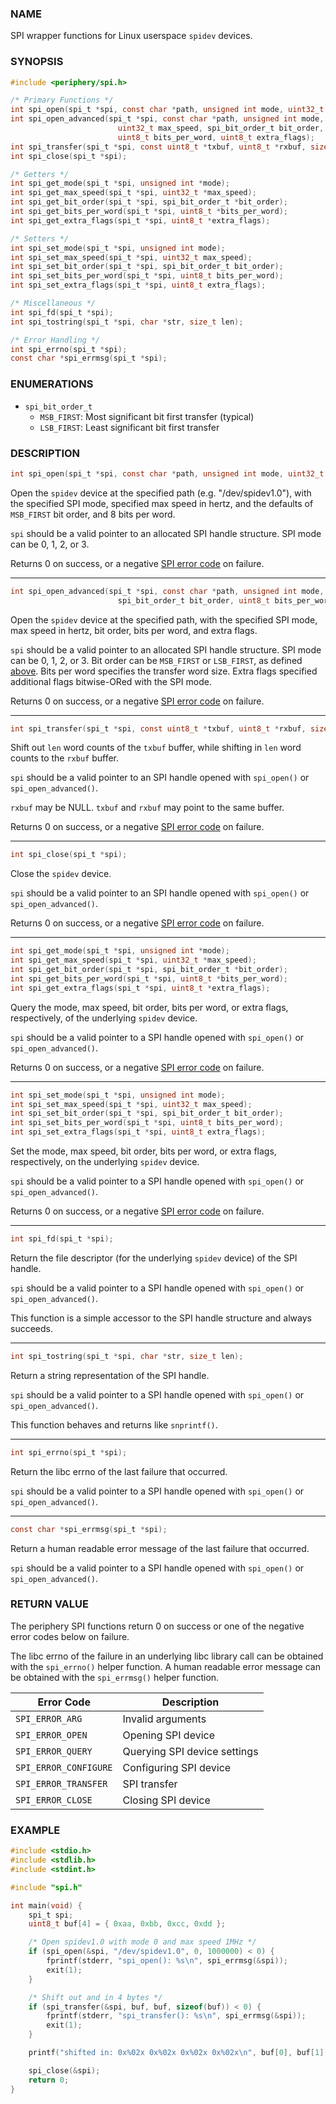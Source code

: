 ### NAME

SPI wrapper functions for Linux userspace `spidev` devices.

### SYNOPSIS

``` c
#include <periphery/spi.h>

/* Primary Functions */
int spi_open(spi_t *spi, const char *path, unsigned int mode, uint32_t max_speed);
int spi_open_advanced(spi_t *spi, const char *path, unsigned int mode,
                        uint32_t max_speed, spi_bit_order_t bit_order,
                        uint8_t bits_per_word, uint8_t extra_flags);
int spi_transfer(spi_t *spi, const uint8_t *txbuf, uint8_t *rxbuf, size_t len);
int spi_close(spi_t *spi);

/* Getters */
int spi_get_mode(spi_t *spi, unsigned int *mode);
int spi_get_max_speed(spi_t *spi, uint32_t *max_speed);
int spi_get_bit_order(spi_t *spi, spi_bit_order_t *bit_order);
int spi_get_bits_per_word(spi_t *spi, uint8_t *bits_per_word);
int spi_get_extra_flags(spi_t *spi, uint8_t *extra_flags);

/* Setters */
int spi_set_mode(spi_t *spi, unsigned int mode);
int spi_set_max_speed(spi_t *spi, uint32_t max_speed);
int spi_set_bit_order(spi_t *spi, spi_bit_order_t bit_order);
int spi_set_bits_per_word(spi_t *spi, uint8_t bits_per_word);
int spi_set_extra_flags(spi_t *spi, uint8_t extra_flags);

/* Miscellaneous */
int spi_fd(spi_t *spi);
int spi_tostring(spi_t *spi, char *str, size_t len);

/* Error Handling */
int spi_errno(spi_t *spi);
const char *spi_errmsg(spi_t *spi);
```

### ENUMERATIONS

* `spi_bit_order_t`
    * `MSB_FIRST`: Most significant bit first transfer (typical)
    * `LSB_FIRST`: Least significant bit first transfer

### DESCRIPTION

``` c
int spi_open(spi_t *spi, const char *path, unsigned int mode, uint32_t max_speed);
```
Open the `spidev` device at the specified path (e.g. "/dev/spidev1.0"), with the specified SPI mode, specified max speed in hertz, and the defaults of `MSB_FIRST` bit order, and 8 bits per word.

`spi` should be a valid pointer to an allocated SPI handle structure. SPI mode can be 0, 1, 2, or 3.

Returns 0 on success, or a negative [SPI error code](#return-value) on failure.

------

``` c
int spi_open_advanced(spi_t *spi, const char *path, unsigned int mode, uint32_t max_speed,
                        spi_bit_order_t bit_order, uint8_t bits_per_word, uint8_t extra_flags);
```
Open the `spidev` device at the specified path, with the specified SPI mode, max speed in hertz, bit order, bits per word, and extra flags.

`spi` should be a valid pointer to an allocated SPI handle structure. SPI mode can be 0, 1, 2, or 3. Bit order can be `MSB_FIRST` or `LSB_FIRST`, as defined [above](#enumerations). Bits per word specifies the transfer word size. Extra flags specified additional flags bitwise-ORed with the SPI mode.

Returns 0 on success, or a negative [SPI error code](#return-value) on failure.

------

``` c
int spi_transfer(spi_t *spi, const uint8_t *txbuf, uint8_t *rxbuf, size_t len);
```
Shift out `len` word counts of the `txbuf` buffer, while shifting in `len` word counts to the `rxbuf` buffer.

`spi` should be a valid pointer to an SPI handle opened with `spi_open()` or `spi_open_advanced()`.

`rxbuf` may be NULL. `txbuf` and `rxbuf` may point to the same buffer.

Returns 0 on success, or a negative [SPI error code](#return-value) on failure.

------

``` c
int spi_close(spi_t *spi);
```
Close the `spidev` device.

`spi` should be a valid pointer to an SPI handle opened with `spi_open()` or `spi_open_advanced()`.

Returns 0 on success, or a negative [SPI error code](#return-value) on failure.

------

``` c
int spi_get_mode(spi_t *spi, unsigned int *mode);
int spi_get_max_speed(spi_t *spi, uint32_t *max_speed);
int spi_get_bit_order(spi_t *spi, spi_bit_order_t *bit_order);
int spi_get_bits_per_word(spi_t *spi, uint8_t *bits_per_word);
int spi_get_extra_flags(spi_t *spi, uint8_t *extra_flags);
```
Query the mode, max speed, bit order, bits per word, or extra flags, respectively, of the underlying `spidev` device.

`spi` should be a valid pointer to a SPI handle opened with `spi_open()` or `spi_open_advanced()`.

Returns 0 on success, or a negative [SPI error code](#return-value) on failure.

------

``` c
int spi_set_mode(spi_t *spi, unsigned int mode);
int spi_set_max_speed(spi_t *spi, uint32_t max_speed);
int spi_set_bit_order(spi_t *spi, spi_bit_order_t bit_order);
int spi_set_bits_per_word(spi_t *spi, uint8_t bits_per_word);
int spi_set_extra_flags(spi_t *spi, uint8_t extra_flags);
```
Set the mode, max speed, bit order, bits per word, or extra flags, respectively, on the underlying `spidev` device.

`spi` should be a valid pointer to a SPI handle opened with `spi_open()` or `spi_open_advanced()`.

Returns 0 on success, or a negative [SPI error code](#return-value) on failure.

------

``` c
int spi_fd(spi_t *spi);
```
Return the file descriptor (for the underlying `spidev` device) of the SPI handle.

`spi` should be a valid pointer to a SPI handle opened with `spi_open()` or `spi_open_advanced()`.

This function is a simple accessor to the SPI handle structure and always succeeds.

------

``` c
int spi_tostring(spi_t *spi, char *str, size_t len);
```
Return a string representation of the SPI handle.

`spi` should be a valid pointer to a SPI handle opened with `spi_open()` or `spi_open_advanced()`.

This function behaves and returns like `snprintf()`.

------

``` c
int spi_errno(spi_t *spi);
```
Return the libc errno of the last failure that occurred.

`spi` should be a valid pointer to a SPI handle opened with `spi_open()` or `spi_open_advanced()`.

------

``` c
const char *spi_errmsg(spi_t *spi);
```
Return a human readable error message of the last failure that occurred.

`spi` should be a valid pointer to a SPI handle opened with `spi_open()` or `spi_open_advanced()`.

### RETURN VALUE

The periphery SPI functions return 0 on success or one of the negative error codes below on failure.

The libc errno of the failure in an underlying libc library call can be obtained with the `spi_errno()` helper function. A human readable error message can be obtained with the `spi_errmsg()` helper function.

| Error Code            | Description                   |
|-----------------------|-------------------------------|
| `SPI_ERROR_ARG`       | Invalid arguments             |
| `SPI_ERROR_OPEN`      | Opening SPI device            |
| `SPI_ERROR_QUERY`     | Querying SPI device settings  |
| `SPI_ERROR_CONFIGURE` | Configuring SPI device        |
| `SPI_ERROR_TRANSFER`  | SPI transfer                  |
| `SPI_ERROR_CLOSE`     | Closing SPI device            |

### EXAMPLE

``` c
#include <stdio.h>
#include <stdlib.h>
#include <stdint.h>

#include "spi.h"

int main(void) {
    spi_t spi;
    uint8_t buf[4] = { 0xaa, 0xbb, 0xcc, 0xdd };

    /* Open spidev1.0 with mode 0 and max speed 1MHz */
    if (spi_open(&spi, "/dev/spidev1.0", 0, 1000000) < 0) {
        fprintf(stderr, "spi_open(): %s\n", spi_errmsg(&spi));
        exit(1);
    }

    /* Shift out and in 4 bytes */
    if (spi_transfer(&spi, buf, buf, sizeof(buf)) < 0) {
        fprintf(stderr, "spi_transfer(): %s\n", spi_errmsg(&spi));
        exit(1);
    }

    printf("shifted in: 0x%02x 0x%02x 0x%02x 0x%02x\n", buf[0], buf[1], buf[2], buf[3]);

    spi_close(&spi);
    return 0;
}
```

